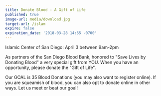 ```yaml
---
title: Donate Blood - A Gift of Life
published: true
image-url: media/download.jpg
target-url: /islam
expire: false
expiration_date: '2018-03-28 14:55 -0700'
---
```

Islamic Center of San Diego: April 3 between 9am-2pm

As partners of the San Diego Blood Bank, honored to "Save Lives by Donating Blood" a very special gift from YOU. When you have an opportunity, please donate the "Gift of Life". 

Our GOAL is 35 Blood Donations (you may also want to register online). If you are squeamish of blood, you can also opt to donate online in other ways. Let us meet or beat our goal!



